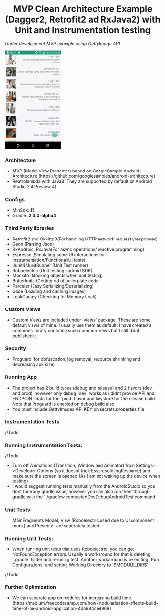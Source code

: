 <h1 align="center"> MVP Clean Architecture Example (Dagger2, Retrofit2 ad RxJava2) with Unit and Instrumentation testing</h1>
<i>Under development MVP example using GettyImage API</i>

![Demo](demo.gif)

<h3>Architecture </h3>
<ul>
<li>
MVP (Model View Presenter) based on GoogleSample Android-Architecture (https://github.com/googlesamples/android-architecture) <br />
</li>
<li>
Reatrolambda with Java8 (They are supported by default on Android Studio 2.4 Preview 4)
</li>
</ul>

<h3>Configs </h3>
<ul>
<li>
MinSdk: <b>15</b>
</li>
<li>
Gradle: <b>2.4.0-alpha4</b>
</li>
</ul>


<h3>Third Party libraries </h3>
<ul>
<li>
Retrofit2 and OkHttp3(For handling HTTP network requests/responses) <br />
</li>
<li>
Gson (Parsing Json) 
</li>
<li>
RxAndroid, RxJava(For async operations/ reactive programming) <br />
</li>
<li>
Espresso (Simulating some UI interactions for Instrumentation/Functional/UI tests) <br />
</li>
<li>
Junit4/JunitRunner (Unit Test runner) <br />
</li>
<li>
Roboelectric (Unit testing android SDK)
</li>
<li>
Mockito (Mocking objects when unit testing) <br />
</li>
<li>
Butterknife (Getting rid of boilerplate code)
</li>
<li>
Parceler (Easy Serializing/Deserializing)
</li>
<li>
Glide (Loading and caching images)
</li>
<li>
LeakCanary (Checking for Memory Leak)
</li>
</ul>

<h3>Custom Views</h3>
<ul>
<li>
Custom Views are included under `views` package. These are some default views of mine. I usually use them as default. I have created a commons library contating such common views but I still didnt published it
</li>
</ul>

<h3>Security</h3>
<ul>
<li>
Proguard (for obfuscation, log removal, resource shrinking and decreasing apk size) <br />
</li>
</ul>

<h3>Running App</h3>
<ul>
<li>
The project has 2 build types (debug and release) and 2 flavors (dev and prod), however only debug `dev` works as i didnt provide API and ENDPOINT data for the `prod` flavor and keystore for the release build. Note that Proguard is enabled on debug build also<br />
</li>
<li>
You must include GettyImages API KEY on secrets.properties file
</li>
</ul>

<h3>Instrumentation Tests </h3>
//Todo

<h3>Running Instrumentation Tests:</h3>
//Todo
<ul>
<li>
Turn off Animations (Transition, Window and Animator) from Settings->Developer Options (so it doesnt trick EsspresoIdlingResource) and make sure the screen is opened (As I am not waking up the device when testing) <br />
</li>
<li>
I would suggest running tests manually from the AndroidStudio so you dont face any gradle issue, however you can also run them through gradle with the `./gradlew connectedDevDebugAndroidTest`command <br />
</li>
</ul>

<h3>Unit Tests </h3>
<ul>
MainFragments Model, View (Roboelectric used due to UI component mock) and Presenter are seperately tested
</ul>

<h3>Running Unit Tests:</h3>
<ul>
<li>
When running unit tests that uses Roboelectric, you can get NotFoundException errors. Usually a workaround for that is deleting `.gradle` folder and reruning test.
Another workaround is by editing `Run Configurations` and setting Working Directory to `$MODULE_DIR$`
</li>
</ul>
//Todo

<h3>Further Optimization</h3>
<ul>
<li>
We can separate app on modules for increasing build time. (https://medium.freecodecamp.com/how-modularisation-affects-build-time-of-an-android-application-43a984ce9968)
</li>

